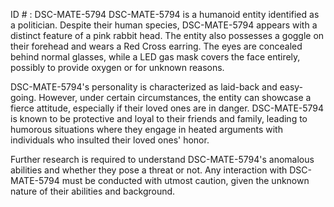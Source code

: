 ID # : DSC-MATE-5794
DSC-MATE-5794 is a humanoid entity identified as a politician. Despite their human species, DSC-MATE-5794 appears with a distinct feature of a pink rabbit head. The entity also possesses a goggle on their forehead and wears a Red Cross earring. The eyes are concealed behind normal glasses, while a LED gas mask covers the face entirely, possibly to provide oxygen or for unknown reasons. 

DSC-MATE-5794's personality is characterized as laid-back and easy-going. However, under certain circumstances, the entity can showcase a fierce attitude, especially if their loved ones are in danger. DSC-MATE-5794 is known to be protective and loyal to their friends and family, leading to humorous situations where they engage in heated arguments with individuals who insulted their loved ones' honor.

Further research is required to understand DSC-MATE-5794's anomalous abilities and whether they pose a threat or not. Any interaction with DSC-MATE-5794 must be conducted with utmost caution, given the unknown nature of their abilities and background.